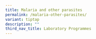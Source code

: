 ```yaml
---
title: Malaria and other parasites
permalink: /malaria-other-parasites/
variant: tiptap
description: ""
third_nav_title: Laboratory Programmes
---
```

